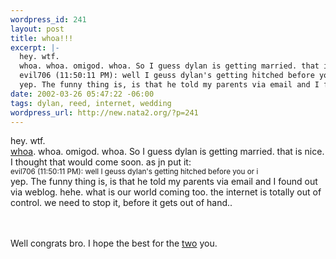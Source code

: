 ```yaml
--- 
wordpress_id: 241
layout: post
title: whoa!!!
excerpt: |-
  hey. wtf.
  whoa. whoa. omigod. whoa. So I guess dylan is getting married. that is nice. I thought that would come soon. as jn put it:
  evil706 (11:50:11 PM): well I geuss dylan's getting hitched before you or i
  yep. The funny thing is, is that he told my parents via email and I found out via weblog. hehe. wha...
date: 2002-03-26 05:47:22 -06:00
tags: dylan, reed, internet, wedding
wordpress_url: http://new.nata2.org/?p=241
---
```

hey. wtf.<br/>
<a href="http://dylanreed.org/archives/00000008.htm">whoa</a>. whoa. omigod. whoa. So I guess dylan is getting married. that is nice. I thought that would come soon. as jn put it:<br/>
<small>evil706 (11:50:11 PM): well I geuss dylan's getting hitched before you or i</small><br/>
yep. The funny thing is, is that he told my parents via email and I found out via weblog. hehe. what is our world coming too. the internet is totally out of control. we need to stop it, before it gets out of hand.. <br/><br/>


<br/>Well congrats bro. I hope the best for the <a href="http://nata2.info/?path=pictures%2Fmisc%2Famys_wedding&img=P1202322.jpg">two</a> you. 
